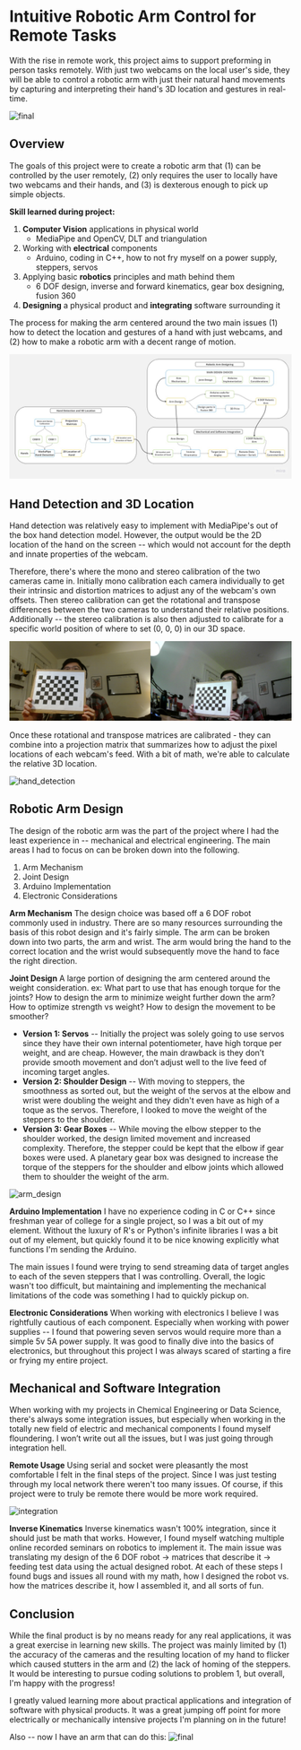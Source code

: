 # Intuitive Robotic Arm Control for Remote Tasks

With the rise in remote work, this project aims to support preforming in person tasks  remotely. With just two webcams on the local user's side, they will be able to control a robotic arm with just their natural hand movements by capturing and interpreting their hand's 3D location and gestures in real-time.

![final](/images/final_red_green.gif "final_red_green")

## Overview

The goals of this project were to create a robotic arm that (1) can be controlled by the user remotely, (2) only requires the user to locally have two webcams and their hands, and (3) is dexterous enough to pick up simple objects.

**Skill learned during project:**

1. **Computer Vision** applications in physical world
   - MediaPipe and OpenCV, DLT and triangulation
2. Working with **electrical** components
   - Arduino, coding in C++, how to not fry myself on a power supply, steppers, servos
3. Applying basic **robotics** principles and math behind them
   - 6 DOF design, inverse and forward kinematics, gear box designing, fusion 360
4. **Designing** a physical product and **integrating** software surrounding it

The process for making the arm centered around the two main issues (1) how to detect the location and gestures of a hand with just webcams, and (2) how to make a robotic arm with a decent range of motion.

![flowchart](/images/flowchart.jpg "flowchart")

## Hand Detection and 3D Location

Hand detection was relatively easy to implement with MediaPipe's out of the box hand detection model. However, the output would be the 2D location of the hand on the screen -- which  would not account for the depth and innate properties of the webcam.

Therefore, there's where the mono and stereo calibration of the two cameras came in. Initially mono calibration each camera individually to get their intrinsic and distortion matrices to adjust any of the webcam's own offsets. Then stereo calibration can get the rotational and transpose differences between the two cameras to understand their relative positions. Additionally -- the stereo calibration is also then adjusted to calibrate for a specific world position of where to set (0, 0, 0) in our 3D space.

![hand_detection](/images/hand_detection_calib.jpg "hand_detection_calib")

Once these rotational and transpose matrices are calibrated - they can combine into a projection matrix that summarizes how to adjust the pixel locations of each webcam's feed. With a bit of math, we're able to calculate the relative 3D location.

![hand_detection](/images/hand_detection_3d.gif "hand_detection_3d")

## Robotic Arm Design

The design of the robotic arm was the part of the project where I had the least experience in -- mechanical and electrical engineering. The main areas I had to focus on can be broken down into the following.

1. Arm Mechanism
2. Joint Design
3. Arduino Implementation
4. Electronic Considerations

**Arm Mechanism**
The design choice was based off a 6 DOF robot commonly used in industry. There are so many resources surrounding the basis of this robot design and it's fairly simple. The arm can be broken down into two parts, the arm and wrist. The arm would bring the hand to the correct location and the wrist would subsequently move the hand to face the right direction.

**Joint Design**
A large portion of designing the arm centered around the weight consideration. ex: What part to use that has enough torque for the joints? How to design the arm to minimize weight further down the arm? How to optimize strength vs weight? How to design the movement to be smoother?

- **Version 1: Servos** -- Initially the project was solely going to use servos since they have their own internal potentiometer, have high torque per weight, and are cheap. However, the main drawback is they don’t provide smooth movement and don’t adjust well to the live feed of incoming target angles.
- **Version 2: Shoulder Design** -- With moving to steppers, the smoothness as sorted out, but the weight of the servos at the elbow and wrist were doubling the weight and they didn't even have as high of a toque as the servos. Therefore, I looked to move the weight of the steppers to the shoulder.
- **Version 3: Gear Boxes** -- While moving the elbow stepper to the shoulder worked, the design limited movement and increased complexity. Therefore, the stepper could be kept that the elbow if gear boxes were used. A planetary gear box was designed to increase the torque of the steppers for the shoulder and elbow joints which allowed them to shoulder the weight of the arm.

![arm_design](/images/arm_design_version.gif "arm_design_version")

**Arduino Implementation**
I have no experience coding in C or C++ since freshman year of college for a single project, so I was a bit out of my element. Without the luxury of R's or Python's infinite libraries I was a bit out of my element, but quickly found it to be nice knowing explicitly what functions I'm sending the Arduino.

The main issues I found were trying to send streaming data of target angles to each of the seven steppers that I was controlling. Overall, the logic wasn't too difficult, but maintaining and implementing the mechanical limitations of the code was something I had to quickly pickup on.

**Electronic Considerations**
When working with electronics I believe I was rightfully cautious of each component. Especially when working with power supplies -- I found that powering seven servos would require more than a simple 5v 5A power supply. It was good to finally dive into the basics of electronics, but throughout this project I was always scared of starting a fire or frying my entire project.

## Mechanical and Software Integration

When working with my projects in Chemical Engineering or Data Science, there's always some integration issues, but especially when working in the totally new field of electric and mechanical components I found myself floundering. I won’t write out all the issues, but I was just going through integration hell.

**Remote Usage**
Using serial and socket were pleasantly the most comfortable I felt in the final steps of the project. Since I was just testing through my local network there weren't too many issues. Of course, if this project were to truly be remote there would be more work required.

![integration](/images/integration_remote.gif "integration_remote")

**Inverse Kinematics**
Inverse kinematics wasn't 100% integration, since it should just be math that works. However, I found myself watching multiple online recorded seminars on robotics to implement it. The main issue was translating my design of the 6 DOF robot -> matrices that describe it -> feeding test data using the actual designed robot. At each of these steps I found bugs and issues all round with my math, how I designed the robot vs. how the matrices describe it, how I assembled it, and all sorts of fun.

## Conclusion

While the final product is by no means ready for any real applications, it was a great exercise in learning new skills. The project was mainly limited by (1) the accuracy of the cameras and the resulting location of my hand to flicker which caused stutters in the arm and (2) the lack of homing of the steppers. It would be interesting to pursue coding solutions to problem 1, but overall, I'm happy with the progress!

I greatly valued learning more about practical applications and integration of software with  physical products. It was a great jumping off point for more electrically or mechanically intensive projects I'm planning on in the future!

Also -- now I have an arm that can do this:
![final](/images/final_bread.gif "final_bread")